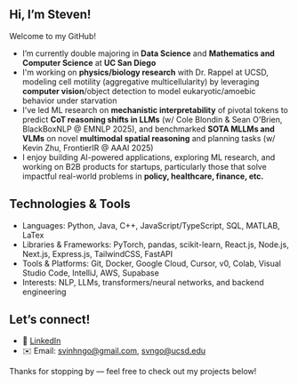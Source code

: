  <!--
**stvngo/stvngo** is a ✨ _special_ ✨ repository because its `README.md` (this file) appears on your GitHub profile.

Here are some ideas to get you started:

- 🔭 I’m currently working on ...
- 🌱 I’m currently learning ...
- 👯 I’m looking to collaborate on ...
- 🤔 I’m looking for help with ...
- 💬 Ask me about ...
- 📫 How to reach me: ...
- 😄 Pronouns: ...
- ⚡ Fun fact: ...
-->

## Hi, I’m Steven!

Welcome to my GitHub!  

- I’m currently double majoring in **Data Science** and **Mathematics and Computer Science** at **UC San Diego**
- I'm working on **physics/biology research** with Dr. Rappel at UCSD, modeling cell motility (aggregative multicellularity) by leveraging **computer vision**/object detection to model eukaryotic/amoebic behavior under starvation
- I've led ML research on **mechanistic interpretability** of pivotal tokens to predict **CoT reasoning shifts in LLMs** (w/ Cole Blondin & Sean O'Brien, BlackBoxNLP @ EMNLP 2025), and benchmarked **SOTA MLLMs and VLMs** on novel **multimodal spatial reasoning** and planning tasks (w/ Kevin Zhu, FrontierIR @ AAAI 2025)
- I enjoy building AI-powered applications, exploring ML research, and working on B2B products for startups, particularly those that solve impactful real-world problems in **policy, healthcare, finance, etc.**

## Technologies & Tools

- Languages: Python, Java, C++, JavaScript/TypeScript, SQL, MATLAB, LaTex
- Libraries & Frameworks: PyTorch, pandas, scikit-learn, React.js, Node.js, Next.js, Express.js, TailwindCSS, FastAPI
- Tools & Platforms: Git, Docker, Google Cloud, Cursor, v0, Colab, Visual Studio Code, IntelliJ, AWS, Supabase
- Interests: NLP, LLMs, transformers/neural networks, and backend engineering

## Let’s connect!

- 💼 [LinkedIn](https://www.linkedin.com/in/stevenvngo/)  
- ✉️ Email: svinhngo@gmail.com, svngo@ucsd.edu

Thanks for stopping by — feel free to check out my projects below!

